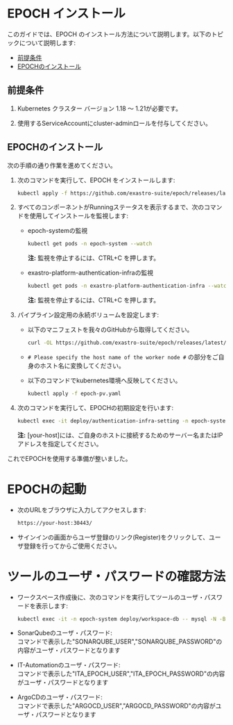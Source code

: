 # EPOCH インストール

このガイドでは、EPOCH のインストール方法について説明します。以下のトピックについて説明します:

* [前提条件](#前提条件)
* [EPOCHのインストール](#epochのインストール)

## 前提条件

1. Kubernetes クラスター バージョン 1.18 ～ 1.21が必要です。

1. 使用するServiceAccountにcluster-adminロールを付与してください。


## EPOCHのインストール

次の手順の通り作業を進めてください。

1. 次のコマンドを実行して、EPOCH をインストールします:

    ```bash
    kubectl apply -f https://github.com/exastro-suite/epoch/releases/latest/download/epoch-install.yaml
    ```

1. すべてのコンポーネントがRunningステータスを表示するまで、次のコマンドを使用してインストールを監視します:

    - epoch-systemの監視
        ```bash
        kubectl get pods -n epoch-system --watch
        ```
        **注:** 監視を停止するには、CTRL+C を押します。


    - exastro-platform-authentication-infraの監視
        ```bash
        kubectl get pods -n exastro-platform-authentication-infra --watch
        ```

        **注:** 監視を停止するには、CTRL+C を押します。

1. パイプライン設定用の永続ボリュームを設定します:

    - 以下のマニフェストを我々のGitHubから取得してください。

        ```bash
        curl -OL https://github.com/exastro-suite/epoch/releases/latest/download/epoch-pv.yaml
        ```

    - `# Please specify the host name of the worker node #` の部分をご自身のホスト名に変換してください。

    - 以下のコマンドでkubernetes環境へ反映してください。

        ```bash
        kubectl apply -f epoch-pv.yaml
        ```

1. 次のコマンドを実行して、EPOCHの初期設定を行います:

    ```bash
    kubectl exec -it deploy/authentication-infra-setting -n epoch-system -- bash /app/setting-script.sh [your-host]
    ```
    **注:** [your-host]には、ご自身のホストに接続するためのサーバー名またはIPアドレスを指定してください。


これでEPOCHを使用する準備が整いました。

# EPOCHの起動

- 次のURLをブラウザに入力してアクセスします:

    ```bash
    https://your-host:30443/
    ```

- サインインの画面からユーザ登録のリンク(Register)をクリックして、ユーザ登録を行ってからご使用ください。

# ツールのユーザ・パスワードの確認方法

- ワークスペース作成後に、次のコマンドを実行してツールのユーザ・パスワードを表示します:

    ```bash
    kubectl exec -it -n epoch-system deploy/workspace-db -- mysql -N -B -u root -ppassword workspace_db -e'select info from workspace_access;'
    ```

- SonarQubeのユーザ・パスワード:  
    コマンドで表示した"SONARQUBE_USER","SONARQUBE_PASSWORD"の内容がユーザ・パスワードとなります

- IT-Automationのユーザ・パスワード:  
    コマンドで表示した"ITA_EPOCH_USER","ITA_EPOCH_PASSWORD"の内容がユーザ・パスワードとなります

- ArgoCDのユーザ・パスワード:  
    コマンドで表示した"ARGOCD_USER","ARGOCD_PASSWORD"の内容がユーザ・パスワードとなります
